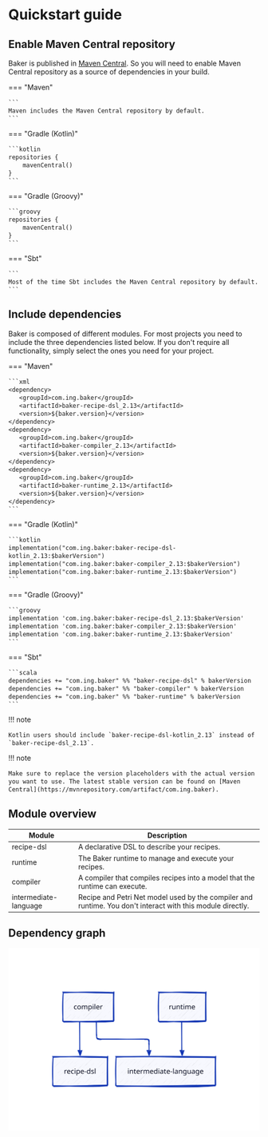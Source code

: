# Quickstart guide

## Enable Maven Central repository

Baker is published in [Maven Central](https://mvnrepository.com/artifact/com.ing.baker). So you will need to enable
Maven Central repository as a source of dependencies in your build.

=== "Maven"

    ```
    Maven includes the Maven Central repository by default.
    ```

=== "Gradle (Kotlin)"

    ```kotlin
    repositories {
        mavenCentral()
    }
    ```

=== "Gradle (Groovy)"

    ```groovy
    repositories {
        mavenCentral()
    }
    ```

=== "Sbt"

    ```
    Most of the time Sbt includes the Maven Central repository by default.
    ```

## Include dependencies

Baker is composed of different modules. For most projects you need to include the three dependencies listed below.
If you don't require all functionality, simply select the ones you need for your project.

=== "Maven"

    ```xml 
    <dependency>
       <groupId>com.ing.baker</groupId>
       <artifactId>baker-recipe-dsl_2.13</artifactId>
       <version>${baker.version}</version>
    </dependency>
    <dependency>
       <groupId>com.ing.baker</groupId>
       <artifactId>baker-compiler_2.13</artifactId>
       <version>${baker.version}</version>
    </dependency>
    <dependency>
       <groupId>com.ing.baker</groupId>
       <artifactId>baker-runtime_2.13</artifactId>
       <version>${baker.version}</version>
    </dependency>
    ```

=== "Gradle (Kotlin)"

    ```kotlin
    implementation("com.ing.baker:baker-recipe-dsl-kotlin_2.13:$bakerVersion")
    implementation("com.ing.baker:baker-compiler_2.13:$bakerVersion")
    implementation("com.ing.baker:baker-runtime_2.13:$bakerVersion")
    ```

=== "Gradle (Groovy)"

    ```groovy
    implementation 'com.ing.baker:baker-recipe-dsl_2.13:$bakerVersion'
    implementation 'com.ing.baker:baker-compiler_2.13:$bakerVersion'
    implementation 'com.ing.baker:baker-runtime_2.13:$bakerVersion'
    ```

=== "Sbt"

    ```scala 
    dependencies += "com.ing.baker" %% "baker-recipe-dsl" % bakerVersion
    dependencies += "com.ing.baker" %% "baker-compiler" % bakerVersion
    dependencies += "com.ing.baker" %% "baker-runtime" % bakerVersion
    ```

!!! note

    Kotlin users should include `baker-recipe-dsl-kotlin_2.13` instead of `baker-recipe-dsl_2.13`.

!!! note

    Make sure to replace the version placeholders with the actual version
    you want to use. The latest stable version can be found on [Maven Central](https://mvnrepository.com/artifact/com.ing.baker).

## Module overview

| Module                | Description                                                                                                |
|-----------------------|------------------------------------------------------------------------------------------------------------|
| recipe-dsl            | A declarative DSL to describe your recipes.                                                                |
| runtime               | The Baker runtime to manage and execute your recipes.                                                      |
| compiler              | A compiler that compiles recipes into a model that the runtime can execute.                                |
| intermediate-language | Recipe and Petri Net model used by the compiler and runtime. You don't interact with this module directly. |

## Dependency graph

![Dependency graph](../images/module-dependencies.svg)
